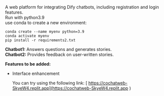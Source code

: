 A web platform for integrating Dify chatbots, including registration and login features.      
Run with python3.9        
use conda to create a new environment:             
```
conda create --name myenv python=3.9
conda activate myenv    
pip install -r requirements2.txt     
```

**Chatbot1:** Answers questions and generates stories.  
**Chatbot2:** Provides feedback on user-written stories.

**Features to be added:**  
- Interface enhancement

  You can try using the following link:
 [ https://cochatweb-SkyeW4.replit.app](https://cochatweb-SkyeW4.replit.app
)
